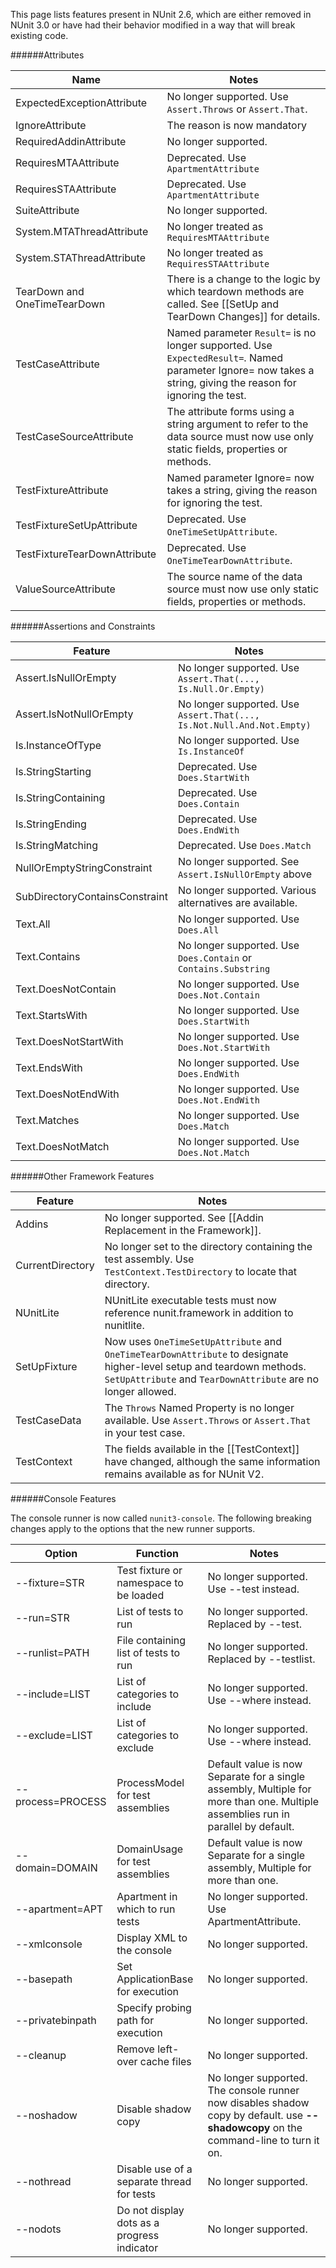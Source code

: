 This page lists features present in NUnit 2.6, which are either removed in NUnit 3.0 or have had their behavior modified in a way that will break existing code.

######Attributes

|            Name              |          Notes                                        |
|------------------------------|-------------------------------------------------------|
| ExpectedExceptionAttribute   | No longer supported. Use `Assert.Throws` or `Assert.That`. |
| IgnoreAttribute              | The reason is now mandatory |
| RequiredAddinAttribute       | No longer supported. |
| RequiresMTAAttribute         | Deprecated. Use `ApartmentAttribute`                    |
| RequiresSTAAttribute         | Deprecated. Use `ApartmentAttribute`                    |
| SuiteAttribute               | No longer supported. |
| System.MTAThreadAttribute    | No longer treated as `RequiresMTAAttribute`             |
| System.STAThreadAttribute    | No longer treated as `RequiresSTAAttribute`             | 
| TearDown and OneTimeTearDown | There is a change to the logic by which teardown methods are called. See [[SetUp and TearDown Changes]] for details. |
| TestCaseAttribute            | Named parameter `Result=` is no longer supported. Use `ExpectedResult=`. Named parameter Ignore= now takes a string, giving the reason for ignoring the test.|
| TestCaseSourceAttribute      | The attribute forms using a string argument to refer to the data source must now use only static fields, properties or methods. |
| TestFixtureAttribute         | Named parameter Ignore= now takes a string, giving the reason for ignoring the test. |
| TestFixtureSetUpAttribute    | Deprecated. Use `OneTimeSetUpAttribute`.  |
| TestFixtureTearDownAttribute | Deprecated. Use `OneTimeTearDownAttribute`.  |
| ValueSourceAttribute         | The source name of the data source must now use only static fields, properties or  methods. |

######Assertions and Constraints

|          Feature                 |          Notes                                        |
|----------------------------------|-------------------------------------------------------|
| Assert.IsNullOrEmpty             | No longer supported. Use `Assert.That(..., Is.Null.Or.Empty)` |
| Assert.IsNotNullOrEmpty          | No longer supported. Use `Assert.That(..., Is.Not.Null.And.Not.Empty)` |
| Is.InstanceOfType                | No longer supported. Use `Is.InstanceOf`                    |
| Is.StringStarting                | Deprecated. Use `Does.StartWith` |
| Is.StringContaining              | Deprecated. Use `Does.Contain` |
| Is.StringEnding                  | Deprecated. Use `Does.EndWith` |
| Is.StringMatching                | Deprecated. Use `Does.Match` |
| NullOrEmptyStringConstraint      | No longer supported. See `Assert.IsNullOrEmpty` above   |
| SubDirectoryContainsConstraint   | No longer supported. Various alternatives are available.    |
| Text.All                         | No longer supported. Use `Does.All` |
| Text.Contains                    | No longer supported. Use `Does.Contain` or `Contains.Substring` |
| Text.DoesNotContain              | No longer supported. Use `Does.Not.Contain` |
| Text.StartsWith                  | No longer supported. Use `Does.StartWith` |
| Text.DoesNotStartWith            | No longer supported. Use `Does.Not.StartWith` |
| Text.EndsWith                    | No longer supported. Use `Does.EndWith` |
| Text.DoesNotEndWith              | No longer supported. Use `Does.Not.EndWith` |
| Text.Matches                     | No longer supported. Use `Does.Match` |
| Text.DoesNotMatch                | No longer supported. Use `Does.Not.Match` |

######Other Framework Features

|      Feature       |          Notes                                        |
|--------------------|-------------------------------------------------------|
| Addins             | No longer supported. See [[Addin Replacement in the Framework]]. |
| CurrentDirectory   | No longer set to the directory containing the test assembly. Use `TestContext.TestDirectory` to locate that directory. |
| NUnitLite          | NUnitLite executable tests must now reference nunit.framework in addition to nunitlite. |
| SetUpFixture       | Now uses `OneTimeSetUpAttribute` and `OneTimeTearDownAttribute` to designate higher-level setup and teardown methods. `SetUpAttribute` and `TearDownAttribute` are no longer allowed. |
| TestCaseData       | The `Throws` Named Property is no longer available. Use `Assert.Throws` or `Assert.That` in your test case. |
| TestContext        | The fields available in the [[TestContext]] have changed, although the same information remains available as for NUnit V2. |

######Console Features

The console runner is now called `nunit3-console`. The following breaking changes apply to the options that  the new runner supports.

|      Option       |     Function                            |     Notes                |
|-------------------|-----------------------------------------|--------------------------|
| --fixture=STR     | Test fixture or namespace to be loaded  | No longer supported. Use --test instead. |
| --run=STR         | List of tests to run                    | No longer supported. Replaced by --test. |
| --runlist=PATH    | File containing list of tests to run    | No longer supported. Replaced by --testlist. |
| --include=LIST    | List of categories to include           | No longer supported. Use --where instead. |
| --exclude=LIST    | List of categories to exclude           | No longer supported. Use --where instead. |
| --process=PROCESS | ProcessModel for test assemblies        | Default value is now Separate for a single assembly, Multiple for more than one. Multiple assemblies run in parallel by default. |
| --domain=DOMAIN   | DomainUsage for test assemblies         | Default value is now Separate for a single assembly, Multiple for more than one. |
| --apartment=APT   | Apartment in which to run tests         | No longer supported. Use ApartmentAttribute. |
| --xmlconsole      | Display XML to the console              | No longer supported.     |
| --basepath        | Set ApplicationBase for execution       | No longer supported.     |
| --privatebinpath  | Specify probing path for execution      | No longer supported.     |
| --cleanup         | Remove left-over cache files            | No longer supported.     |
| --noshadow        | Disable shadow copy                     | No longer supported. The console runner now disables shadow copy by default. use **--shadowcopy** on the command-line to turn it on. |
| --nothread        | Disable use of a separate thread for tests  | No longer supported. |
| --nodots          | Do not display dots as a progress indicator | No longer supported. |
